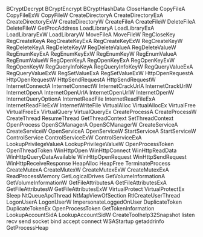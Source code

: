 BCryptDecrypt
BCryptEncrypt
BCryptHashData
CloseHandle
CopyFileA
CopyFileExW
CopyFileW
CreateDirectoryA
CreateDirectoryExA
CreateDirectoryExW
CreateDirectoryW
CreateFileA
CreateFileW
DeleteFileA
DeleteFileW
GetProcAddress
LoadLibraryA
LoadLibraryExA
LoadLibraryExW
LoadLibraryW
MoveFileA
MoveFileW
RegCloseKey
RegCreateKeyA
RegCreateKeyExA
RegCreateKeyExW
RegCreateKeyW
RegDeleteKeyA
RegDeleteKeyW
RegDeleteValueA
RegDeleteValueW
RegEnumKeyExA
RegEnumKeyExW
RegEnumKeyW
RegEnumValueA
RegEnumValueW
RegOpenKeyA
RegOpenKeyExA
RegOpenKeyExW
RegOpenKeyW
RegQueryInfoKeyA
RegQueryInfoKeyW
RegQueryValueExA
RegQueryValueExW
RegSetValueExA
RegSetValueExW
HttpOpenRequestA
HttpOpenRequestW
HttpSendRequestA
HttpSendRequestW
InternetConnectA
InternetConnectW
InternetCrackUrlA
InternetCrackUrlW
InternetOpenA
InternetOpenUrlA
InternetOpenUrlW
InternetOpenW
InternetQueryOptionA
InternetReadFile
InternetReadFileExA
InternetReadFileExW
InternetWriteFile
VirtualAlloc
VirtualAllocEx
VirtualFree
VirtualFreeEx
VirtualQuery
VirtualQueryEx
CreateProcessA
CreateProcessW
CreateThread
ResumeThread
GetThreadContext
SetThreadContext
OpenProcess
OpenSCManagerA
OpenSCManagerW
CreateServiceA
CreateServiceW
OpenServiceA
OpenServiceW
StartServiceA
StartServiceW
ControlService
ControlServiceExW
ControlServiceExA
LookupPrivilegeValueA
LookupPrivilegeValueW
OpenProcessToken
OpenThreadToken
WinHttpOpen
WinHttpConnect
WinHttpReadData
WinHttpQueryDataAvailable
WinHttpOpenRequest
WinHttpSendRequest
WinHttpReceiveResponse
HeapAlloc
HeapFree
TerminateProcess
CreateMutexA
CreateMutexW
CreateMutexExW
CreateMutexExA
ReadProcessMemory
GetLogicalDrives
GetVolumeInformationA
GetVolumeInformationW
GetFileAttributesA
GetFileAttributesExA
GetFileAttributesW
GetFileAttributesExW
VirtualProtect
VirtualProtectEx
Sleep
NtQueueApcThread
NtMapViewOfSection
RtlCreateUserThread
LogonUserA
LogonUserW
ImpersonateLoggedOnUser
DuplicateToken
DuplicateTokenEx
OpenProcessToken
GetTokenInformation
LookupAccountSidA
LookupAccountSidW
CreateToolhelp32Snapshot
listen
recv
send
socket
bind
accept
connect
WSAStartup
getaddrinfo
GetProcessHeap
